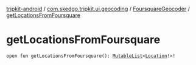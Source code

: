 [tripkit-android](../../index.md) / [com.skedgo.tripkit.ui.geocoding](../index.md) / [FoursquareGeocoder](index.md) / [getLocationsFromFoursquare](./get-locations-from-foursquare.md)

# getLocationsFromFoursquare

`open fun getLocationsFromFoursquare(): `[`MutableList`](https://kotlinlang.org/api/latest/jvm/stdlib/kotlin.collections/-mutable-list/index.html)`<`[`Location`](../../com.skedgo.tripkit.common.model/-location/index.md)`!>!`